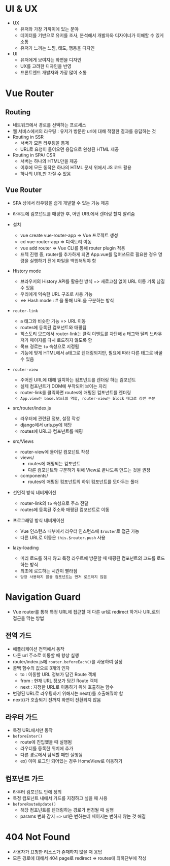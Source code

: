 # UI & UX
* UX 
  * 유저와 가장 가까이에 있는 분야
  * 데이터를 기반으로 유저를 조사, 분석해서 개발자와 디자이너가 이해할 수 있게 소통
  * 유저가 느끼는 느낌, 태도, 행동을 디자인
* UI 
  * 유저에게 보여지는 화면을 디자인
  * UX를 고려한 디자인을 반영
  * 프론트엔드 개발자와 가장 많이 소통

# Vue Router
## Routing
* 네트워크에서 경로를 선택하는 프로세스
* 웹 서비스에서의 라우팅 : 유저가 방문한 url에 대해 적절한 결과를 응답하는 것
* Routing in SSR
  * 서버가 모든 라우팅을 통제
  * URL로 요청이 들어오면 응답으로 완성된 HTML 제공
* Routing in SPA/ CSR
  * 서버는 하나의 HTML만을 제공
  * 이후에 모든 동작은 하나의 HTML 문서 위에서 JS 코드 활용
  * 하나의 URL만 가질 수 있음

## Vue Router
* SPA 상에서 라우팅을 쉽게 개발할 수 있는 기능 제공
* 라우트에 컴포넌트를 매핑한 후, 어떤 URL에서 렌더링 할지 알려줌
* 설치
  * vue create vue-router-app  => Vue 프로젝트 생성
  * cd vue-router-app          => 디렉토리 이동
  * vue add router             => Vue CLI를 통해 router plugin 적용
  * 프젝 진행 중, router를 추가하게 되면 App.vue를 덮어쓰므로 필요한 경우 명령을 실행하기 전에 파일을 백업해둬야 함
* History mode
  * 브라우저의 History API를 활용한 방식 => 새로고침 없이 URL 이동 기록 남길 수 있음
  * 우리에게 익숙한 URL 구조로 사용 가능
  * <=> Hash mode : # 을 통해 URL을 구분하는 방식
* `router-link`
  * a 태그와 비슷한 기능 => URL 이동
  * routes에 등록된 컴포넌트와 매핑됨
  * 히스토리 모드에서 router-link는 클릭 이벤트를 차단해 a 태그와 달리 브라우저가 페이지를 다시 로드하지 않도록 함
  * 목표 경로는 `to` 속성으로 지정됨
  * 기능에 맞게 HTML에서 a태그로 렌더링되지만, 필요에 따라 다른 태그로 바꿀 수 있음
* `router-view`
  * 주어진 URL에 대해 일치하는 컴포넌트를 렌더링 하는 컴포넌트
  * 실제 컴포넌트가 DOM에 부착되어 보이는 자리
  * router-link를 클릭하면 routes에 매핑된 컴포넌트를 렌더링
  * `App.view는 base.html의 역할, router-view는 block 태그로 감싼 부분`
* src/router/index.js
  * 라우터에 관련된 정보, 설정 작성
  * django에서 urls.py에 해당
  * routes에 URL과 컴포넌트를 매핑
* src/Views
  * router-view에 들어갈 컴포넌트 작성
  * views/ 
    * routes에 매핑되는 컴포넌트
    * 다른 컴포넌트와 구분하기 위해 View로 끝나도록 만드는 것을 권장
  * components/
    * routes에 매핑된 컴포넌트의 하위 컴포넌트를 모아두는 폴더


* 선언적 방식 네비게이션
  * router-link의 `to` 속성으로 주소 전달
  * routes에 등록된 주소와 매핑된 컴포넌트로 이동
* 프로그래밍 방식 네비게이션
  * Vue 인스턴스 내부에서 라우터 인스턴스에 `$router`로 접근 가능
  * 다른 URL로 이동은 `this.$router.push` 사용
* lazy-loading
  * 미리 로드를 하지 않고 특정 라우트에 방문할 때 매핑된 컴포넌트의 코드를 로드하는 방식 
  * 최초에 로드하는 시간이 빨라짐
  * `당장 사용하지 않을 컴포넌트는 먼저 로드하지 않음`

# Navigation Guard
* Vue router를 통해 특정 URL에 접근할 때 다른 url로 redirect 하거나 URL로의 접근을 막는 방법

## 전역 가드
* 애플리케이션 전역에서 동작
* 다른 url 주소로 이동할 때 항상 실행
* router/index.js에 `router.beforeEach()`를 사용하여 설정
* 콜백 함수의 값으로 3개의 인자
  * to : 이동할 URL 정보가 담긴 Route 객체
  * from : 현재 URL 정보가 담긴 Route 객체
  * next : 지정한 URL로 이동하기 위해 호출하는 함수
* 변경된 URL로 라우팅하기 위해서는 next()를 호출해줘야 함
* next()가 호출되기 전까지 화면이 전환되지 않음

## 라우터 가드
* 특정 URL에서만 동작
* `beforeEnter()`
  * route에 진입했을 때 실행됨
  * 라우터를 등록한 위치에 추가
  * 다른 경로에서 탐색할 때만 실행됨
  * ex) 이미 로그인 되어있는 경우 HomeView로 이동하기
  
## 컴포넌트 가드
* 라우터 컴포넌트 안에 정의
* 특정 컴포넌트 내에서 가드를 지정하고 싶을 때 사용
* `beforeRouteUpdate()`
  * 해당 컴포넌트를 렌더링하는 경로가 변경될 때 실행
  * params 변화 감지 => url은 변하는데 페이지는 변하지 않는 것 해결

# 404 Not Found
* 사용자가 요청한 리소스가 존재하지 않을 때 응답
* 모든 경로에 대해서 404 page로 redirect => routes에 최하단부에 작성